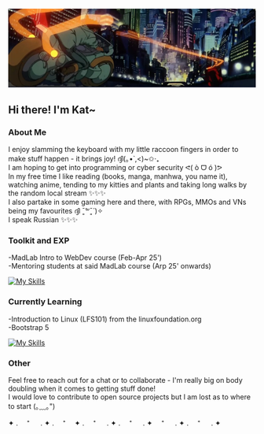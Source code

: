 ![akira movie neo tokyo](https://github.com/ekatsav/Kat/blob/main/neo-tokyo-cropped.JPG?raw=true)

## Hi there! I'm Kat~

### About Me

I enjoy slamming the keyboard with my little raccoon fingers in order to make stuff happen - it brings joy! ദ്ദി(｡•̀ ,<)~✩‧₊ <br>
I am hoping to get into programming or cyber security ᕙ(  ò ᗜ ó  )ᕗ <br>
In my free time I like reading (books, manga, manhwa, you name it), watching anime, tending to my kitties and plants and taking long walks by the random local stream ✨✨✨<br>
I also partake in some gaming here and there, with RPGs, MMOs and VNs being my favourites ദ്ദി ˉ͈̀꒳ˉ͈́ )✧ <br>
I speak Russian ✨✨✨ <br>

### Toolkit and EXP

-MadLab Intro to WebDev course (Feb-Apr 25') <br>
-Mentoring students at said MadLab course (Arp 25' onwards) <br>

[![My Skills](https://skillicons.dev/icons?i=vscode,js,html,css)](https://skillicons.dev)

### Currently Learning

-Introduction to Linux (LFS101) from the linuxfoundation.org <br>
-Bootstrap 5

[![My Skills](https://skillicons.dev/icons?i=bootstrap,bash,linux)](https://skillicons.dev)

### Other

Feel free to reach out for a chat or to collaborate - I'm really big on body doubling when it comes to getting stuff done! <br>
I would love to contribute to open source projects but I am lost as to where to start (｡﹏｡") <br>

<!--<img align="center" src="https://github-readme-stats.vercel.app/api?username=ekatsav&include_all_commits=true&count_private=true&show_icons=true&line_height=20&title_color=2B5BBD&icon_color=1124BB&text_color=A1A1A1&bg_color=0,000000,130F40" alt="my Github Stats"/>-->

✦ . 　⁺ 　 . ✦ . 　⁺ 　✦ . 　⁺ 　 . ✦ . 　⁺ 　 . ✦ 　⁺ 　 . ✦ . 　⁺ 　 . ✦
